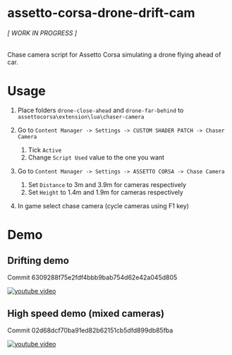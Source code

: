 # assetto-corsa-drone-drift-cam
###### [ WORK IN PROGRESS ]
Chase camera script for Assetto Corsa simulating a drone flying ahead of car.

# Usage

1) Place folders `drone-close-ahead` and `drone-far-behind` to `assettocorsa\extension\lua\chaser-camera`
2) Go to `Content Manager -> Settings -> CUSTOM SHADER PATCH -> Chaser Camera`
    
    1) Tick `Active`
    2) Change `Script Used` value to the one you want

3) Go to `Content Manager -> Settings -> ASSETTO CORSA -> Chase Camera`

    1) Set `Distance` to 3m and  3.9m for cameras respectively
    2) Set `Height` to 1.4m and 1.9m for cameras respectively
    
4) In game select chase camera (cycle cameras using F1 key)

# Demo

## Drifting demo
Commit 6309288f75e2fdf4bbb9bab754d62e42a045d805

[![youtube video](https://img.youtube.com/vi/31J2iVCGFnk/0.jpg)](https://www.youtube.com/watch?v=31J2iVCGFnk)

## High speed demo (mixed cameras)
Commit 02d68dcf70ba91ed82b62151cb5dfd899db85fba

[![youtube video](https://img.youtube.com/vi/RhPzn6ihT7A/0.jpg)](https://www.youtube.com/watch?v=RhPzn6ihT7A)
